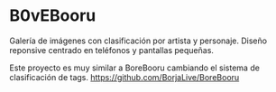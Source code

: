 # B0vEBooru
Galería de imágenes con clasificación por artista y personaje. Diseño reponsive centrado en teléfonos y pantallas pequeñas. 

Este proyecto es muy similar a BoreBooru cambiando el sistema de clasificación de tags.
https://github.com/BorjaLive/BoreBooru
